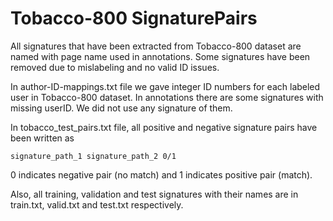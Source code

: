 # Tobacco-800 SignaturePairs
All signatures that have been extracted from Tobacco-800 dataset are named with page name used in annotations. Some signatures have been removed due to mislabeling and no valid ID issues. 

In author-ID-mappings.txt file we gave integer ID numbers for each labeled user in Tobacco-800 dataset. In annotations there are some signatures with missing userID. We did not use any signature of them. 

In tobacco_test_pairs.txt file, all positive and negative signature pairs have been written as
```
signature_path_1 signature_path_2 0/1
```
0 indicates negative pair (no match) and 1 indicates positive pair (match).

Also, all training, validation and test signatures with their names are in train.txt, valid.txt and test.txt respectively.
